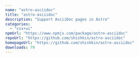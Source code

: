 ```yaml
---
name: "astro-asciidoc"
title: "astro-asciidoc"
description: "Support AsciiDoc pages in Astro"
categories:
  - "css+ui"
npmUrl: "https://www.npmjs.com/package/astro-asciidoc"
repoUrl: "https://github.com/shishkin/astro-asciidoc"
homepageUrl: "https://github.com/shishkin/astro-asciidoc"
downloads: 79
---
```

